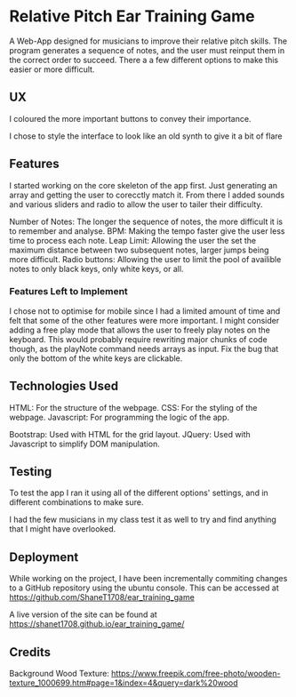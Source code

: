 # Relative Pitch Ear Training Game

A Web-App designed for musicians to improve their relative pitch skills.
The program generates a sequence of notes, and the user must reinput them in the correct order to succeed.
There a a few different options to make this easier or more difficult.
 
## UX


I coloured the more important buttons to convey their importance.

I chose to style the interface to look like an old synth to give it a bit of flare


## Features

I started working on the core skeleton of the app first. Just generating an array and getting the user to corecctly match it.
From there I added sounds and various sliders and radio to allow the user to tailer their difficulty.

Number of Notes: The longer the sequence of notes, the more difficult it is to remember and analyse.
BPM: Making the tempo faster give the user less time to process each note.
Leap Limit: Allowing the user the set the maximum distance between two subsequent notes, larger jumps being more difficult.
Radio buttons: Allowing the user to limit the pool of availible notes to only black keys, only white keys, or all.


### Features Left to Implement

I chose not to optimise for mobile since I had a limited amount of time and felt that some of the other features were more important.
I might consider adding a free play mode that allows the user to freely play notes on the keyboard. This would probably require rewriting major chunks of code though, as the playNote command needs arrays as input.
Fix the bug that only the bottom of the white keys are clickable.

## Technologies Used

HTML: For the structure of the webpage.
CSS: For the styling of the webpage.
Javascript: For programming the logic of the app.

Bootstrap: Used with HTML for the grid layout.
JQuery: Used with Javascript to simplify DOM manipulation.


## Testing

To test the app I ran it using all of the different options' settings, and in different combinations to make sure.

I had the few musicians in my class test it as well to try and find anything that I might have overlooked.

## Deployment

While working on the project, I have been incrementally commiting changes to a GitHub repository using the ubuntu console. This can be accessed at https://github.com/ShaneT1708/ear_training_game

A live version of the site can be found at https://shanet1708.github.io/ear_training_game/

## Credits

Background Wood Texture: https://www.freepik.com/free-photo/wooden-texture_1000699.htm#page=1&index=4&query=dark%20wood